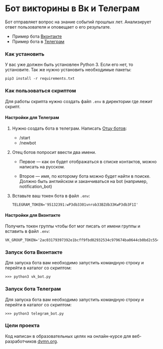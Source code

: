 # Бот викторины в Вк и Телеграм
Бот отправляет вопрос на знание событий прошлых лет. Анализирует ответ пользователя и оповещает о его результате. 

* Пример бота [Вконтакте](https://vk.com/im?sel=-204195113)
* Пример бота в [Телеграм](https://t.me/victorina_devman_bot)


### Как установить
У вас уже должен быть установлен Python 3. Если его нет, то установите.
Так же нужно установить необходимые пакеты:
```
pip3 install -r requirements.txt
```

### Как пользоваться скриптом
Для работы скрипта нужно создать файл ```.env``` в директории где лежит скрипт.


#### Настройки для Телеграм
1. Нужно создать бота в телеграм. Написать [Отцу ботов](https://telegram.me/BotFather):
    * /start
    * /newbot
    
2. Отец ботов попросит ввести два имени. 

    * Первое — как он будет отображаться в списке контактов, можно написать на русском. 

    * Второе — имя, по которому бота можно будет найти в поиске. 
      Должно быть английском и заканчиваться на bot (например, notification_bot)

3. Вставьте ваш токен бота в файл ```.env```:
    ```
    TELEGRAM_TOKEN='95132391:wP3db3301vnrob33BZdb33KwP3db3F1I'
    ```

#### Настройки для Вконтакте
Получить токен группы чтобы бот мог писать от имени группы и вставить в файл ```.env```:
```
VK_GROUP_TOKEN='2ac03179397392e1bcff9fbd02932534c979674ba0644cb0bd2c554543a38d838a342c526e54936b2d91'
```

   
### Запуск бота Вконтакте
Для запуска бота вам необходимо запустить командную строку и перейти в каталог со скриптом:
```
>>> python3 vk_bot.py 
```


### Запуск бота Телеграм
Для запуска бота вам необходимо запустить командную строку и перейти в каталог со скриптом:
```
>>> python3 telegram_bot.py 
```


### Цели проекта
Код написан в образовательных целях на онлайн-курсе для веб-разработчиков [dvmn.org](https://dvmn.org/).
